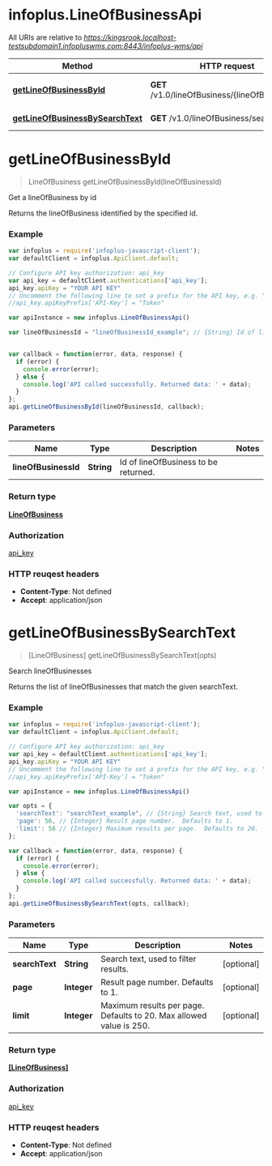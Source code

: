 # infoplus.LineOfBusinessApi

All URIs are relative to *https://kingsrook.localhost-testsubdomain1.infopluswms.com:8443/infoplus-wms/api*

Method | HTTP request | Description
------------- | ------------- | -------------
[**getLineOfBusinessById**](LineOfBusinessApi.md#getLineOfBusinessById) | **GET** /v1.0/lineOfBusiness/{lineOfBusinessId} | Get a lineOfBusiness by id
[**getLineOfBusinessBySearchText**](LineOfBusinessApi.md#getLineOfBusinessBySearchText) | **GET** /v1.0/lineOfBusiness/search | Search lineOfBusinesses


<a name="getLineOfBusinessById"></a>
# **getLineOfBusinessById**
> LineOfBusiness getLineOfBusinessById(lineOfBusinessId)

Get a lineOfBusiness by id

Returns the lineOfBusiness identified by the specified id.

### Example
```javascript
var infoplus = require('infoplus-javascript-client');
var defaultClient = infoplus.ApiClient.default;

// Configure API key authorization: api_key
var api_key = defaultClient.authentications['api_key'];
api_key.apiKey = "YOUR API KEY"
// Uncomment the following line to set a prefix for the API key, e.g. "Token" (defaults to null)
//api_key.apiKeyPrefix['API-Key'] = "Token"

var apiInstance = new infoplus.LineOfBusinessApi()

var lineOfBusinessId = "lineOfBusinessId_example"; // {String} Id of lineOfBusiness to be returned.


var callback = function(error, data, response) {
  if (error) {
    console.error(error);
  } else {
    console.log('API called successfully. Returned data: ' + data);
  }
};
api.getLineOfBusinessById(lineOfBusinessId, callback);
```

### Parameters

Name | Type | Description  | Notes
------------- | ------------- | ------------- | -------------
 **lineOfBusinessId** | **String**| Id of lineOfBusiness to be returned. | 

### Return type

[**LineOfBusiness**](LineOfBusiness.md)

### Authorization

[api_key](../README.md#api_key)

### HTTP reuqest headers

 - **Content-Type**: Not defined
 - **Accept**: application/json

<a name="getLineOfBusinessBySearchText"></a>
# **getLineOfBusinessBySearchText**
> [LineOfBusiness] getLineOfBusinessBySearchText(opts)

Search lineOfBusinesses

Returns the list of lineOfBusinesses that match the given searchText.

### Example
```javascript
var infoplus = require('infoplus-javascript-client');
var defaultClient = infoplus.ApiClient.default;

// Configure API key authorization: api_key
var api_key = defaultClient.authentications['api_key'];
api_key.apiKey = "YOUR API KEY"
// Uncomment the following line to set a prefix for the API key, e.g. "Token" (defaults to null)
//api_key.apiKeyPrefix['API-Key'] = "Token"

var apiInstance = new infoplus.LineOfBusinessApi()

var opts = { 
  'searchText': "searchText_example", // {String} Search text, used to filter results.
  'page': 56, // {Integer} Result page number.  Defaults to 1.
  'limit': 56 // {Integer} Maximum results per page.  Defaults to 20.  Max allowed value is 250.
};

var callback = function(error, data, response) {
  if (error) {
    console.error(error);
  } else {
    console.log('API called successfully. Returned data: ' + data);
  }
};
api.getLineOfBusinessBySearchText(opts, callback);
```

### Parameters

Name | Type | Description  | Notes
------------- | ------------- | ------------- | -------------
 **searchText** | **String**| Search text, used to filter results. | [optional] 
 **page** | **Integer**| Result page number.  Defaults to 1. | [optional] 
 **limit** | **Integer**| Maximum results per page.  Defaults to 20.  Max allowed value is 250. | [optional] 

### Return type

[**[LineOfBusiness]**](LineOfBusiness.md)

### Authorization

[api_key](../README.md#api_key)

### HTTP reuqest headers

 - **Content-Type**: Not defined
 - **Accept**: application/json

